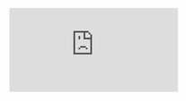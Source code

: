 ![](http://firedpot.com/images/sculptures/20110518-eikus13c5h9t29nx1pfupasimu.jpg!:../sculptures.html)

